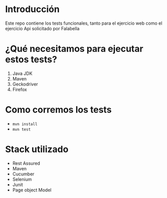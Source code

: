 # Introducción

Este repo contiene los tests funcionales, tanto para el ejercicio web como el ejercicio Api solicitado por Falabella


# ¿Qué necesitamos para ejecutar estos tests?

1. Java JDK
2. Maven
3. Geckodriver
4. Firefox

# Como corremos los tests

- ```mvn install```
- ```mvn test```

# Stack utilizado

- Rest Assured
- Maven
- Cucumber
- Selenium
- Junit
- Page object Model